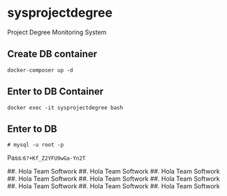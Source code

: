 # sysprojectdegree
Project Degree Monitoring System
## Create DB container
```
docker-composer up -d
```
## Enter to DB Container
```
docker exec -it sysprojectdegree bash
```
## Enter to DB
```
# mysql -u root -p
```
Pass:`6?+Kf_Z2YFU9wGa-Yn2T`

##. Hola Team Softwork
##. Hola Team Softwork
##. Hola Team Softwork
##. Hola Team Softwork
##. Hola Team Softwork
##. Hola Team Softwork
##. Hola Team Softwork
##. Hola Team Softwork
##. Hola Team Softwork
